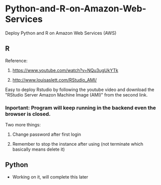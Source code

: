 # Python-and-R-on-Amazon-Web-Services
Deploy Python and R on Amazon Web Services (AWS)

## R
Reference: 

1. https://www.youtube.com/watch?v=NQu3ugUkYTk

2. http://www.louisaslett.com/RStudio_AMI/

Easy to deploy Rstudio by following the youtube video and download the "RStudio Server Amazon Machine Image (AMI)" from the second link.

###  Inportant: Program will keep running in the backend even the browser is closed.

Two more things:

1. Change password after first login

2. Remember to stop the instance after using (not terminate which basically means delete it)

## Python
* Working on it, will complete this later
